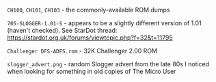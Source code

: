 `CH100`, `CH101`, `CH103` - the commonly-available ROM dumps

`705-SLOGGER-1.01-S` - appears to be a slightly different version of
1.01 (haven't checked). See StarDot thread:
https://stardot.org.uk/forums/viewtopic.php?f=32&t=11795

`Challenger DFS-ADFS.rom` - 32K Challenger 2.00 ROM

`slogger_advert.png` - random Slogger advert from the late 80s I
noticed when looking for something in old copies of The Micro User
